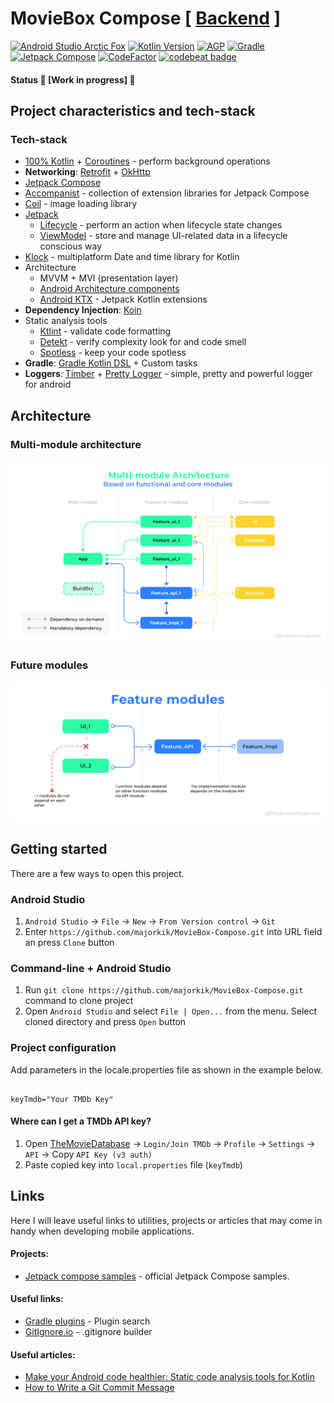 # MovieBox Compose [ [Backend](https://github.com/majorkik/moviebox-backend) ]

[![Android Studio Arctic Fox](https://img.shields.io/badge/AS%20Arctic%20Fox-Beta%204-9cf)](https://developer.android.com/studio/preview) [![Kotlin Version](https://img.shields.io/badge/Kotlin-1.5.10-brightgreen)](https://kotlinlang.org)  [![AGP](https://img.shields.io/badge/AGP-7.0.0--beta04-blue)](https://developer.android.com/studio/releases/gradle-plugin)  [![Gradle](https://img.shields.io/badge/Gradle-7.1.1-blue)](https://gradle.org)  [![Jetpack Compose](https://img.shields.io/badge/Jetpack%20Compose-1.0.0--rc01-blueviolet)](https://developer.android.com/jetpack/androidx/releases/compose) [![CodeFactor](https://www.codefactor.io/repository/github/majorkik/moviebox-compose/badge)](https://www.codefactor.io/repository/github/majorkik/moviebox-compose) [![codebeat badge](https://codebeat.co/badges/80853a65-81dc-46c1-8b63-7f4ee5c72bab)](https://codebeat.co/a/rodion/projects/github-com-majorkik-moviebox_compose-master)

#### Status 🚧 [Work in progress] 🚧

## Project characteristics and tech-stack

### Tech-stack
-   [100% Kotlin](https://kotlinlang.org/) + [Coroutines](https://kotlinlang.org/docs/reference/coroutines-overview.html) - perform background operations
-   **Networking**: [Retrofit](https://square.github.io/retrofit/) + [OkHttp](https://github.com/square/okhttp)
-   [Jetpack Compose](https://developer.android.com/jetpack/compose)
-   [Accompanist](https://github.com/chrisbanes/accompanist) - collection of extension libraries for Jetpack Compose
-   [Coil](https://github.com/coil-kt/coil) - image loading library
-   [Jetpack](https://developer.android.com/jetpack/)
    -   [Lifecycle](https://developer.android.com/topic/libraries/architecture/lifecycle) - perform an action when lifecycle state changes
    -   [ViewModel](https://developer.android.com/topic/libraries/architecture/viewmodel) - store and manage UI-related data in a lifecycle conscious way
-   [Klock](https://github.com/korlibs/klock) - multiplatform Date and time library for Kotlin
-   Architecture
    -   MVVM + MVI (presentation layer)
    -   [Android Architecture components](https://developer.android.com/topic/libraries/architecture)
    -   [Android KTX](https://developer.android.com/kotlin/ktx) - Jetpack Kotlin extensions
-   **Dependency Injection**: [Koin](https://github.com/InsertKoinIO/koin)
-   Static analysis tools
    -   [Ktlint](https://github.com/pinterest/ktlint) - validate code formatting
    -   [Detekt](https://github.com/arturbosch/detekt#with-gradle) - verify complexity look for and code smell
    -   [Spotless](https://github.com/diffplug/spotless) - keep your code spotless
-   **Gradle**: [Gradle Kotlin DSL](https://docs.gradle.org/current/userguide/kotlin_dsl.html) + Custom tasks
-   **Loggers**: [Timber](https://github.com/JakeWharton/timber) + [Pretty Logger](https://github.com/orhanobut/logger) - simple, pretty and powerful logger for android

## Architecture

### Multi-module architecture

![Multi-module architecture](docs/image/multimodule-arch-future-core-modules.svg?raw=true)

### Future modules

![Future modules](docs/image/future-modules.svg?raw=true)

## Getting started

There are a few ways to open this project.

### Android Studio

1. `Android Studio` -> `File` -> `New` -> `From Version control` -> `Git`
2. Enter `https://github.com/majorkik/MovieBox-Compose.git` into URL field an press `Clone` button

### Command-line + Android Studio

1. Run `git clone https://github.com/majorkik/MovieBox-Compose.git` command to clone project
2. Open `Android Studio` and select `File | Open...` from the menu. Select cloned directory and press `Open` button

### Project configuration

Add parameters in the locale.properties file as shown in the example below.

```properties

keyTmdb="Your TMDb Key"

```

#### Where can I get a TMDb API key?

1. Open [TheMovieDatabase](https://www.themoviedb.org/) -> `Login/Join TMDb` -> `Profile` -> `Settings` -> `API` -> Copy `API Key (v3 auth)`
2. Paste copied key into `local.properties` file (`keyTmdb`)

## Links

Here I will leave useful links to utilities, projects or articles that may come in handy when developing mobile applications.

#### Projects:

- [Jetpack compose samples](https://github.com/android/compose-samples) - official Jetpack Compose samples.

#### Useful links:

-   [Gradle plugins](https://plugins.gradle.org/plugin/com.diffplug.spotless) - Plugin search
-   [GitIgnore.io](https://www.toptal.com/developers/gitignore) - .gitignore builder


#### Useful articles:

-   [Make your Android code healthier: Static code analysis tools for Kotlin](https://www.rockandnull.com/static-code-analysis-android/)
-   [How to Write a Git Commit Message](https://chris.beams.io/posts/git-commit/)
